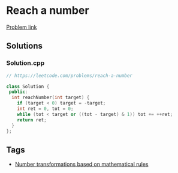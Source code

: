 # Reach a number

[Problem link](https://leetcode.com/problems/reach-a-number)

## Solutions


### Solution.cpp
```cpp
// https://leetcode.com/problems/reach-a-number

class Solution {
 public:
  int reachNumber(int target) {
    if (target < 0) target = -target;
    int ret = 0, tot = 0;
    while (tot < target or ((tot - target) & 1)) tot += ++ret;
    return ret;
  }
};
```
## Tags

* [Number transformations based on mathematical rules](/README.md#Number_transformations_based_on_mathematical_rules)
